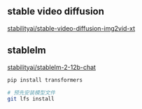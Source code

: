 


## stable video diffusion


[stabilityai/stable-video-diffusion-img2vid-xt](https://huggingface.co/stabilityai/stable-video-diffusion-img2vid-xt)

## stablelm

[stabilityai/stablelm-2-12b-chat](https://huggingface.co/stabilityai/stablelm-2-12b-chat)


```bash
pip install transformers

# 预先安装模型文件
git lfs install
```